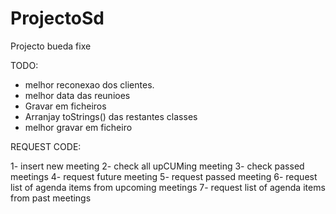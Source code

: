 ProjectoSd
==========

Projecto bueda fixe


TODO:

- melhor reconexao dos clientes.
- melhor data das reunioes
- Gravar em ficheiros
- Arranjay toStrings() das restantes classes
- melhor gravar em ficheiro


REQUEST CODE:

1- insert new meeting
2- check all upCUMing meeting
3- check passed meetings
4- request future meeting
5- request passed meeting
6- request list of agenda items from upcoming meetings
7- request list of agenda items from past meetings
